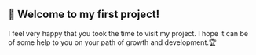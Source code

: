## 🌟 Welcome to my first project!
I feel very happy that you took the time to visit my project. I hope it can be of some help to you on your path of growth and development.🏆
